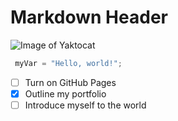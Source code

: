# Markdown Header
![Image of Yaktocat](https://octodex.github.com/images/yaktocat.png)
``` python
 myVar = "Hello, world!";
```
- [ ] Turn on GitHub Pages
- [X] Outline my portfolio
- [ ] Introduce myself to the world
